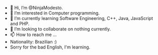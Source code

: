 - 👋 Hi, I’m @NinjaModesto.
- 👀 I’m interested in Computer programming.
- 🌱 I’m currently learning Software Engineering, C++, Java, JavaScript and PHP.
- 💞️ I’m looking to collaborate on nothing currently.
- 📫 How to reach me ...
- Nationality: Brazilian :)
- Sorry for the bad English, I'm learning.

<!---
NinjaModesto/NinjaModesto is a ✨ special ✨ repository because its `README.md` (this file) appears on your GitHub profile.
You can click the Preview link to take a look at your changes.
--->

